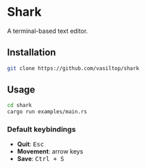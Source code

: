 # Shark

A terminal-based text editor.

## Installation

```bash
git clone https://github.com/vasiltop/shark
```

## Usage

```bash
cd shark
cargo run examples/main.rs
```

### Default keybindings
* **Quit**: <kbd> Esc </kbd>
* **Movement**: arrow keys
* **Save**: <kbd> Ctrl + S </kbd>
